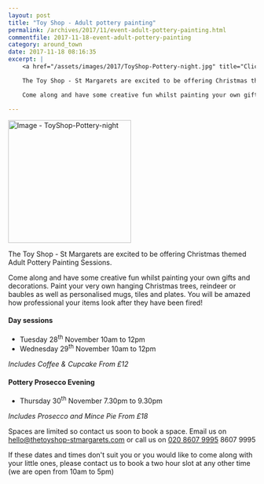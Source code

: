 ```yaml
---
layout: post
title: "Toy Shop - Adult pottery painting"
permalink: /archives/2017/11/event-adult-pottery-painting.html
commentfile: 2017-11-18-event-adult-pottery-painting
category: around_town
date: 2017-11-18 08:16:35
excerpt: |
    <a href="/assets/images/2017/ToyShop-Pottery-night.jpg" title="Click for a larger image"><img src="/assets/images/2017/ToyShop-Pottery-night-thumb.jpg" width="150" alt="Image - ToyShop-Pottery-night"  class="photo right"/></a>

    The Toy Shop - St Margarets are excited to be offering Christmas themed Adult Pottery Painting Sessions.

    Come along and have some creative fun whilst painting your own gifts and decorations.  Paint your very own hanging Christmas trees, reindeer or baubles as well as personalised mugs, tiles and plates.  You will be amazed how professional your items look after they have been fired!

---
```


<a href="/assets/images/2017/ToyShop-Pottery-night.jpg" title="Click for a larger image"><img src="/assets/images/2017/ToyShop-Pottery-night-thumb.jpg" width="250" alt="Image - ToyShop-Pottery-night"  class="photo right"/></a>

The Toy Shop - St Margarets are excited to be offering Christmas themed Adult Pottery Painting Sessions.

Come along and have some creative fun whilst painting your own gifts and decorations. Paint your very own hanging Christmas trees, reindeer or baubles as well as personalised mugs, tiles and plates. You will be amazed how professional your items look after they have been fired!

#### Day sessions

-   Tuesday 28<sup>th</sup> November 10am to 12pm
-   Wednesday 29<sup>th</sup> November 10am to 12pm

*Includes Coffee & Cupcake From £12*

#### Pottery Prosecco Evening

-   Thursday 30<sup>th</sup> November 7.30pm to 9.30pm

*Includes Prosecco and Mince Pie From £18*

Spaces are limited so contact us soon to book a space.
Email us on <hello@thetoyshop-stmargarets.com> or call us on [020 8607 9995](tel:020) 8607 9995

If these dates and times don't suit you or you would like to come along with your little ones, please contact us to book a two hour slot at any other time (we are open from 10am to 5pm)
